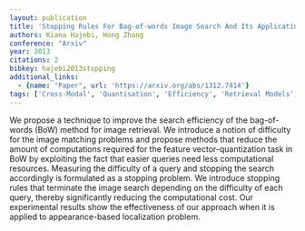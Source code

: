 ```yaml
---
layout: publication
title: 'Stopping Rules For Bag-of-words Image Search And Its Application In Appearance-based Localization'
authors: Kiana Hajebi, Hong Zhang
conference: "Arxiv"
year: 2013
citations: 2
bibkey: hajebi2013stopping
additional_links:
  - {name: "Paper", url: 'https://arxiv.org/abs/1312.7414'}
tags: ['Cross-Modal', 'Quantisation', 'Efficiency', 'Retrieval Models', 'Shallow', 'Quantization', 'Applications']
---
```

We propose a technique to improve the search efficiency of the bag-of-words
(BoW) method for image retrieval. We introduce a notion of difficulty for the
image matching problems and propose methods that reduce the amount of
computations required for the feature vector-quantization task in BoW by
exploiting the fact that easier queries need less computational resources.
Measuring the difficulty of a query and stopping the search accordingly is
formulated as a stopping problem. We introduce stopping rules that terminate
the image search depending on the difficulty of each query, thereby
significantly reducing the computational cost. Our experimental results show
the effectiveness of our approach when it is applied to appearance-based
localization problem.
